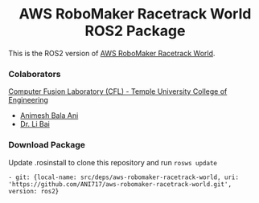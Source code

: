 <p align="center">
  <h1 align="center">AWS RoboMaker Racetrack World ROS2 Package</h1>
</p>

This is the ROS2 version of [AWS RoboMaker Racetrack World](https://github.com/aws-robotics/aws-robomaker-racetrack-world).

### Colaborators
[Computer Fusion Laboratory (CFL) - Temple University College of Engineering](https://sites.temple.edu/cflab/people/)
* [Animesh Bala Ani](https://animeshani.com/)
* [Dr. Li Bai](https://engineering.temple.edu/about/faculty-staff/li-bai-lbai)


### Download Package
Update .rosinstall to clone this repository and run `rosws update`
```
- git: {local-name: src/deps/aws-robomaker-racetrack-world, uri: 'https://github.com/ANI717/aws-robomaker-racetrack-world.git', version: ros2}
```
